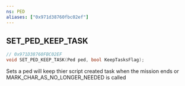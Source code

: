 ```yaml
---
ns: PED
aliases: ["0x971d38760fbc02ef"]
---
```

## SET_PED_KEEP_TASK

```c
// 0x971D38760FBC02EF
void SET_PED_KEEP_TASK(Ped ped, bool KeepTasksFlag);
```

Sets a ped will keep thier script created task when the mission ends or MARK_CHAR_AS_NO_LONGER_NEEDED is called

